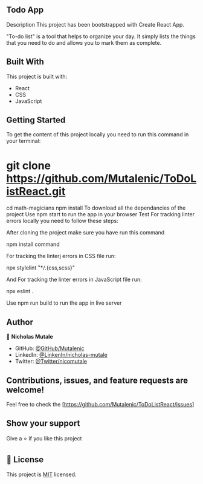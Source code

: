 ## Todo App
Description
This project has been bootstrapped with Create React App.

"To-do list" is a tool that helps to organize your day. It simply lists the things that you need to do and allows you to mark them as complete.


## Built With
This project is built with: 
- React
- CSS
- JavaScript
## Getting Started
To get the content of this project locally you need to run this command in your terminal:

# git clone https://github.com/Mutalenic/ToDoListReact.git
cd math-magicians
npm install To download all the dependancies of the project
Use npm start to run the app in your browser
Test
For tracking linter errors locally you need to follow these steps:

After cloning the project make sure you have run this command

npm install command

For tracking the linterj errors in CSS file run:

npx stylelint "\*_/_.{css,scss}"

And For tracking the linter errors in JavaScript file run:

npx eslint .

Use npm run build to run the app in live server

## Author 
👤 **Nicholas Mutale**
 
 - GitHub: [@GitHub/Mutalenic](https://github.com/Mutalenic)
 - LinkedIn: [@LinkenIn/nicholas-mutale](https://www.linkedin.com/in/nicholas-mutale-715714124/)
 - Twitter: [@Twitter/nicomutale](https://twitter.com/nicomutale)


## Contributions, issues, and feature requests are welcome!

Feel free to check the [https://github.com/Mutalenic/ToDoListReact/issues]

## Show your support

Give a ⭐️ if you like this project

## 📝 License

This project is [MIT](./MIT.md) licensed.
